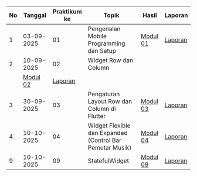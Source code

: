 | No | Tanggal     | Praktikum ke | Topik                                          | Hasil         | Laporan              |
|----|-------------|--------------|------------------------------------------------|---------------|----------------------|
| 1  | 03-09-2025  | 01           | Pengenalan Mobile Programming dan Setup        | [Modul 01](https://github.com/taqiyyahRusydiyyah/Praktikum_mobile_modul1) | [Laporan](https://docs.google.com/document/d/e/2PACX-1vSfkV24y-3vXUyEQdXxzwXtafYgPhpqEuNGlYrKrJH5YnYOt8XHuRWQQIA-Db7PYmVdbnRxF0QXpqfh/pub) |
| 2  | 10-09-2025  | 02           |  Widget Row dan Column
         | [Modul 02](#) | [Laporan](https://docs.google.com/document/d/e/2PACX-1vSIQhmQptHNOp4fR65HnxsO7t306k-qFxidD0vWMqFgQ86hoMYhdPGmyDqbyx7-mtoCGvy3KZeTkxFO/pub) |
| 3  | 30-09-2025  | 03           | Pengaturan Layout Row dan Column di Flutter | [Modul 03](#) | [Laporan](https://docs.google.com/document/d/1_KjLh74M31kJGJuwETEYGPNz3ZxRXscPXZoMSplksTA/edit?usp=sharing) |
| 4  | 10-10-2025  | 04           | Widget Flexible dan Expanded (Control Bar Pemutar Musik) | [Modul 04](#) | [Laporan](https://docs.google.com/document/d/1trTrUUizlJB4P4dG62NNNwNTJ6OJhismYq27OdpNPIk/edit?usp=sharing) |
| 9  | 10-10-2025  | 09           | StatefulWidget                     | [Modul 09](#) | [Laporan](https://docs.google.com/document/d/1Qpp7SaMbU_xlUwR5puSmzcHxQr9qS-eNy8Wqhxb7_qc/edit?usp=sharing) |
